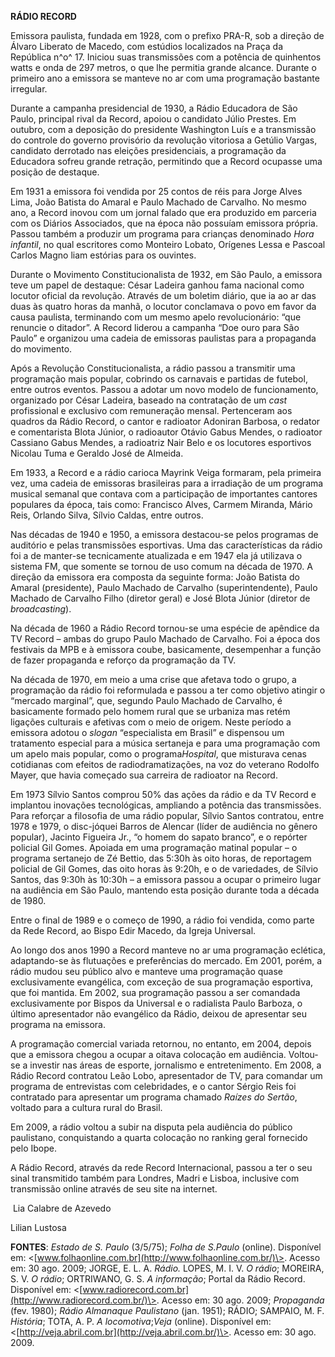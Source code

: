 **RÁDIO RECORD**

Emissora paulista, fundada em 1928, com o prefixo PRA-R, sob a direção
de Álvaro Liberato de Macedo, com estúdios localizados na Praça da
República n^o^ 17. Iniciou suas transmissões com a potência de
quinhentos watts e onda de 297 metros, o que lhe permitia grande
alcance. Durante o primeiro ano a emissora se manteve no ar com uma
programação bastante irregular.

Durante a campanha presidencial de 1930, a Rádio Educadora de São Paulo,
principal rival da Record, apoiou o candidato Júlio Prestes. Em outubro,
com a deposição do presidente Washington Luís e a transmissão do
controle do governo provisório da revolução vitoriosa a Getúlio Vargas,
candidato derrotado nas eleições presidenciais, a programação da
Educadora sofreu grande retração, permitindo que a Record ocupasse uma
posição de destaque.

Em 1931 a emissora foi vendida por 25 contos de réis para Jorge Alves
Lima, João Batista do Amaral e Paulo Machado de Carvalho. No mesmo ano,
a Record inovou com um jornal falado que era produzido em parceria com
os Diários Associados, que na época não possuíam emissora própria.
Passou também a produzir um programa para crianças denominado *Hora
infantil*, no qual escritores como Monteiro Lobato, Orígenes Lessa e
Pascoal Carlos Magno liam estórias para os ouvintes.

Durante o Movimento Constitucionalista de 1932, em São Paulo, a emissora
teve um papel de destaque: César Ladeira ganhou fama nacional como
locutor oficial da revolução. Através de um boletim diário, que ia ao ar
das duas às quatro horas da manhã, o locutor conclamava o povo em favor
da causa paulista, terminando com um mesmo apelo revolucionário: “que
renuncie o ditador”. A Record liderou a campanha “Doe ouro para São
Paulo” e organizou uma cadeia de emissoras paulistas para a propaganda
do movimento.

Após a Revolução Constitucionalista, a rádio passou a transmitir uma
programação mais popular, cobrindo os carnavais e partidas de futebol,
entre outros eventos. Passou a adotar um novo modelo de funcionamento,
organizado por César Ladeira, baseado na contratação de um *cast*
profissional e exclusivo com remuneração mensal. Pertenceram aos quadros
da Rádio Record, o cantor e radioator Adoniran Barbosa, o redator e
comentarista Blota Júnior, o radioautor Otávio Gabus Mendes, o radioator
Cassiano Gabus Mendes, a radioatriz Nair Belo e os locutores esportivos
Nicolau Tuma e Geraldo José de Almeida.

Em 1933, a Record e a rádio carioca Mayrink Veiga formaram, pela
primeira vez, uma cadeia de emissoras brasileiras para a irradiação de
um programa musical semanal que contava com a participação de
importantes cantores populares da época, tais como: Francisco Alves,
Carmem Miranda, Mário Reis, Orlando Silva, Sílvio Caldas, entre outros.

Nas décadas de 1940 e 1950, a emissora destacou-se pelos programas de
auditório e pelas transmissões esportivas. Uma das características da
rádio foi a de manter-se tecnicamente atualizada e em 1947 ela já
utilizava o sistema FM, que somente se tornou de uso comum na década de
1970. A direção da emissora era composta da seguinte forma: João Batista
do Amaral (presidente), Paulo Machado de Carvalho (superintendente),
Paulo Machado de Carvalho Filho (diretor geral) e José Blota Júnior
(diretor de *broadcasting*).

Na década de 1960 a Rádio Record tornou-se uma espécie de apêndice da TV
Record – ambas do grupo Paulo Machado de Carvalho. Foi a época dos
festivais da MPB e à emissora coube, basicamente, desempenhar a função
de fazer propaganda e reforço da programação da TV.

Na década de 1970, em meio a uma crise que afetava todo o grupo, a
programação da rádio foi reformulada e passou a ter como objetivo
atingir o “mercado marginal”, que, segundo Paulo Machado de Carvalho, é
basicamente formado pelo homem rural que se urbaniza mas retém ligações
culturais e afetivas com o meio de origem. Neste período a emissora
adotou o *slogan* “especialista em Brasil” e dispensou um tratamento
especial para a música sertaneja e para uma programação com um apelo
mais popular, como o programa*Hospital*, que misturava cenas cotidianas
com efeitos de radiodramatizações, na voz do veterano Rodolfo Mayer, que
havia começado sua carreira de radioator na Record.

Em 1973 Sílvio Santos comprou 50% das ações da rádio e da TV Record e
implantou inovações tecnológicas, ampliando a potência das transmissões.
Para reforçar a filosofia de uma rádio popular, Sílvio Santos contratou,
entre 1978 e 1979, o disc-jóquei Barros de Alencar (líder de audiência
no gênero popular), Jacinto Figueira Jr., “o homem do sapato branco”, e
o repórter policial Gil Gomes. Apoiada em uma programação matinal
popular – o programa sertanejo de Zé Bettio, das 5:30h às oito horas, de
reportagem policial de Gil Gomes, das oito horas às 9:20h, e o de
variedades, de Sílvio Santos, das 9:30h às 10:30h – a emissora passou a
ocupar o primeiro lugar na audiência em São Paulo, mantendo esta posição
durante toda a década de 1980.

Entre o final de 1989 e o começo de 1990, a rádio foi vendida, como
parte da Rede Record, ao Bispo Edir Macedo, da Igreja Universal.

Ao longo dos anos 1990 a Record manteve no ar uma programação eclética,
adaptando-se às flutuações e preferências do mercado. Em 2001, porém, a
rádio mudou seu público alvo e manteve uma programação quase
exclusivamente evangélica, com exceção de sua programação esportiva, que
foi mantida. Em 2002, sua programação passou a ser comandada
exclusivamente por Bispos da Universal e o radialista Paulo Barboza, o
último apresentador não evangélico da Rádio, deixou de apresentar seu
programa na emissora.

A programação comercial variada retornou, no entanto, em 2004, depois
que a emissora chegou a ocupar a oitava colocação em audiência.
Voltou-se a investir nas áreas de esporte, jornalismo e entretenimento.
Em 2008, a Rádio Record contratou Leão Lobo, apresentador de TV, para
comandar um programa de entrevistas com celebridades, e o cantor Sérgio
Reis foi contratado para apresentar um programa chamado *Raízes do
Sertão*, voltado para a cultura rural do Brasil.

Em 2009, a rádio voltou a subir na disputa pela audiência do público
paulistano, conquistando a quarta colocação no ranking geral fornecido
pelo Ibope.

A Rádio Record, através da rede Record Internacional, passou a ter o seu
sinal transmitido também para Londres, Madri e Lisboa, inclusive com
transmissão online através de seu site na internet.

 Lia Calabre de Azevedo

Lilian Lustosa

**FONTES**: *Estado de S. Paulo* (3/5/75); *Folha de S.Paulo* (online).
Disponível em:
\<[www.folhaonline.com.br](http://www.folhaonline.com.br/)\>. Acesso em:
30 ago. 2009; JORGE, E. L. A. *Rádio.* LOPES, M. I. V. *O rádio*;
MOREIRA, S. V. *O rádio*; ORTRIWANO, G. S. *A informação*; Portal da
Rádio Record. Disponível em:
\<[www.radiorecord.com.br](http://www.radiorecord.com.br/)\>. Acesso em:
30 ago. 2009; *Propaganda* (fev. 1980); *Rádio Almanaque Paulistano*
(jan. 1951); RÁDIO; SAMPAIO, M. F. *História*; TOTA, A. P. *A
locomotiva*;*Veja* (online). Disponível em:
\<[http://veja.abril.com.br](http://veja.abril.com.br/)\>. Acesso em: 30
ago. 2009.
